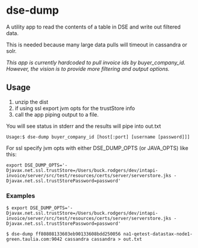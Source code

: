 # dse-dump
A utility app to read the contents of a table in DSE and write out filtered data.

This is needed because many large data pulls will timeout in cassandra or solr.

*This app is currently hardcoded to pull invoice ids by buyer_company_id.  
However, the vision is to provide more filtering and output options.*

## Usage

1. unzip the dist
2. if using ssl export jvm opts for the trustStore info
3. call the app piping output to a file.
                       
You will see status in stderr and the results will pipe into out.txt

```
Usage:$ dse-dump buyer_company_id [host[:port] [username [password]]]
```

For ssl specify jvm opts with either DSE_DUMP_OPTS (or JAVA_OPTS) like this:

```
export DSE_DUMP_OPTS='-Djavax.net.ssl.trustStore=/Users/buck.rodgers/dev/intapi-invoice/server/src/test/resources/certs/server/serverstore.jks -Djavax.net.ssl.trustStorePassword=password'
```

### Examples

`$ export DSE_DUMP_OPTS='-Djavax.net.ssl.trustStore=/Users/buck.rodgers/dev/intapi-invoice/server/src/test/resources/certs/server/serverstore.jks -Djavax.net.ssl.trustStorePassword=password'`

`$ dse-dump ff80808133603eb90133608bdd250056 na1-qetest-datastax-node1-green.taulia.com:9042 cassandra cassandra > out.txt`

